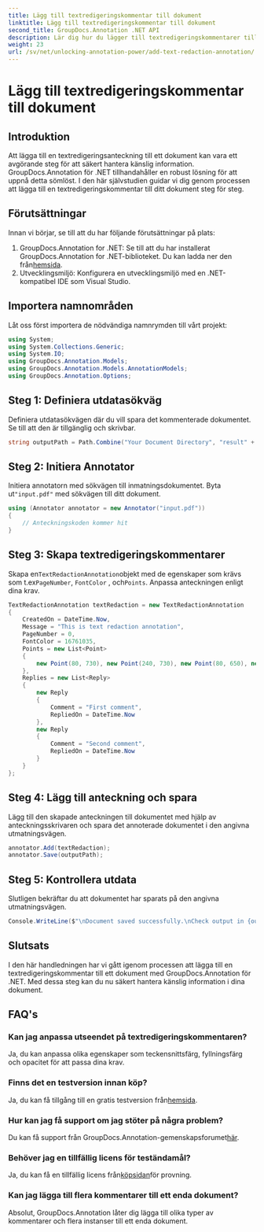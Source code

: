```yaml
---
title: Lägg till textredigeringskommentar till dokument
linktitle: Lägg till textredigeringskommentar till dokument
second_title: GroupDocs.Annotation .NET API
description: Lär dig hur du lägger till textredigeringskommentarer till PDF-dokument med GroupDocs.Annotation för .NET. Skydda känslig information utan ansträngning.
weight: 23
url: /sv/net/unlocking-annotation-power/add-text-redaction-annotation/
---
```


# Lägg till textredigeringskommentar till dokument

## Introduktion
Att lägga till en textredigeringsanteckning till ett dokument kan vara ett avgörande steg för att säkert hantera känslig information. GroupDocs.Annotation för .NET tillhandahåller en robust lösning för att uppnå detta sömlöst. I den här självstudien guidar vi dig genom processen att lägga till en textredigeringskommentar till ditt dokument steg för steg.
## Förutsättningar
Innan vi börjar, se till att du har följande förutsättningar på plats:
1.  GroupDocs.Annotation for .NET: Se till att du har installerat GroupDocs.Annotation for .NET-biblioteket. Du kan ladda ner den från[hemsida](https://releases.groupdocs.com/annotation/net/).
2. Utvecklingsmiljö: Konfigurera en utvecklingsmiljö med en .NET-kompatibel IDE som Visual Studio.

## Importera namnområden
Låt oss först importera de nödvändiga namnrymden till vårt projekt:
```csharp
using System;
using System.Collections.Generic;
using System.IO;
using GroupDocs.Annotation.Models;
using GroupDocs.Annotation.Models.AnnotationModels;
using GroupDocs.Annotation.Options;
```
## Steg 1: Definiera utdatasökväg
Definiera utdatasökvägen där du vill spara det kommenterade dokumentet. Se till att den är tillgänglig och skrivbar.
```csharp
string outputPath = Path.Combine("Your Document Directory", "result" + Path.GetExtension("input.pdf"));
```
## Steg 2: Initiera Annotator
 Initiera annotatorn med sökvägen till inmatningsdokumentet. Byta ut`"input.pdf"` med sökvägen till ditt dokument.
```csharp
using (Annotator annotator = new Annotator("input.pdf"))
{
    // Anteckningskoden kommer hit
}
```
## Steg 3: Skapa textredigeringskommentarer
 Skapa en`TextRedactionAnnotation`objekt med de egenskaper som krävs som t.ex`PageNumber`, `FontColor` , och`Points`. Anpassa anteckningen enligt dina krav.
```csharp
TextRedactionAnnotation textRedaction = new TextRedactionAnnotation
{
    CreatedOn = DateTime.Now,
    Message = "This is text redaction annotation",
    PageNumber = 0,
    FontColor = 16761035,
    Points = new List<Point>
    {
        new Point(80, 730), new Point(240, 730), new Point(80, 650), new Point(240, 650)
    },
    Replies = new List<Reply>
    {
        new Reply
        {
            Comment = "First comment",
            RepliedOn = DateTime.Now
        },
        new Reply
        {
            Comment = "Second comment",
            RepliedOn = DateTime.Now
        }
    }
};
```
## Steg 4: Lägg till anteckning och spara
Lägg till den skapade anteckningen till dokumentet med hjälp av anteckningsskrivaren och spara det annoterade dokumentet i den angivna utmatningsvägen.
```csharp
annotator.Add(textRedaction);
annotator.Save(outputPath);
```
## Steg 5: Kontrollera utdata
Slutligen bekräftar du att dokumentet har sparats på den angivna utmatningsvägen.
```csharp
Console.WriteLine($"\nDocument saved successfully.\nCheck output in {outputPath}.");
```

## Slutsats
I den här handledningen har vi gått igenom processen att lägga till en textredigeringskommentar till ett dokument med GroupDocs.Annotation för .NET. Med dessa steg kan du nu säkert hantera känslig information i dina dokument.
## FAQ's
### Kan jag anpassa utseendet på textredigeringskommentaren?
Ja, du kan anpassa olika egenskaper som teckensnittsfärg, fyllningsfärg och opacitet för att passa dina krav.
### Finns det en testversion innan köp?
 Ja, du kan få tillgång till en gratis testversion från[hemsida](https://releases.groupdocs.com/).
### Hur kan jag få support om jag stöter på några problem?
 Du kan få support från GroupDocs.Annotation-gemenskapsforumet[här](https://forum.groupdocs.com/c/annotation/10).
### Behöver jag en tillfällig licens för teständamål?
 Ja, du kan få en tillfällig licens från[köpsidan](https://purchase.groupdocs.com/temporary-license/)för provning.
### Kan jag lägga till flera kommentarer till ett enda dokument?
Absolut, GroupDocs.Annotation låter dig lägga till olika typer av kommentarer och flera instanser till ett enda dokument.